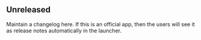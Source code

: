 ## Unreleased

Maintain a changelog here. If this is an official app, then the users will see
it as release notes automatically in the launcher.
